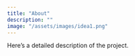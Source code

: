 ```yaml
---
title: "About"
description: ""
image: "/assets/images/idea1.png"
---
```


Here’s a detailed description of the project.
